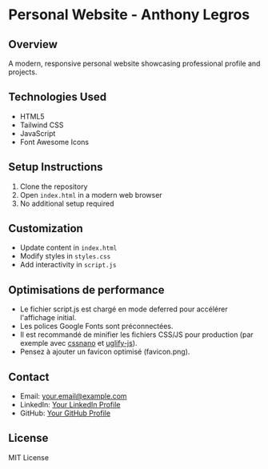 # Personal Website - Anthony Legros

## Overview
A modern, responsive personal website showcasing professional profile and projects.

## Technologies Used
- HTML5
- Tailwind CSS
- JavaScript
- Font Awesome Icons

## Setup Instructions
1. Clone the repository
2. Open `index.html` in a modern web browser
3. No additional setup required

## Customization
- Update content in `index.html`
- Modify styles in `styles.css`
- Add interactivity in `script.js`

## Optimisations de performance

- Le fichier script.js est chargé en mode deferred pour accélérer l'affichage initial.
- Les polices Google Fonts sont préconnectées.
- Il est recommandé de minifier les fichiers CSS/JS pour production (par exemple avec [cssnano](https://cssnano.co/) et [uglify-js](https://www.npmjs.com/package/uglify-js)).
- Pensez à ajouter un favicon optimisé (favicon.png).

## Contact
- Email: your.email@example.com
- LinkedIn: [Your LinkedIn Profile](https://linkedin.com/in/anthonylegros)
- GitHub: [Your GitHub Profile](https://github.com/anthonylegros)

## License
MIT License
